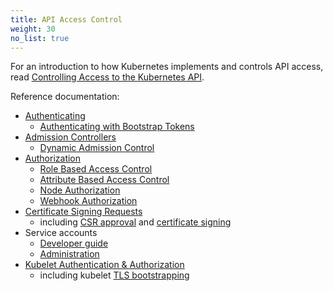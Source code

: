 ```yaml
---
title: API Access Control
weight: 30
no_list: true
---
```


For an introduction to how Kubernetes implements and controls API access,
read [Controlling Access to the Kubernetes API](/docs/concepts/security/controlling-access/).

Reference documentation:

- [Authenticating](/docs/reference/access-authn-authz/authentication/)
  - [Authenticating with Bootstrap Tokens](/docs/reference/access-authn-authz/bootstrap-tokens/)
- [Admission Controllers](/docs/reference/access-authn-authz/admission-controllers/)
  - [Dynamic Admission Control](/docs/reference/access-authn-authz/extensible-admission-controllers/)
- [Authorization](/docs/reference/access-authn-authz/authorization/)
  - [Role Based Access Control](/docs/reference/access-authn-authz/rbac/)
  - [Attribute Based Access Control](/docs/reference/access-authn-authz/abac/)
  - [Node Authorization](/docs/reference/access-authn-authz/node/)
  - [Webhook Authorization](/docs/reference/access-authn-authz/webhook/)
- [Certificate Signing Requests](/docs/reference/access-authn-authz/certificate-signing-requests/)
  - including [CSR approval](/docs/reference/access-authn-authz/certificate-signing-requests/#approval-rejection)
    and [certificate signing](/docs/reference/access-authn-authz/certificate-signing-requests/#signing)
- Service accounts
  - [Developer guide](/docs/tasks/configure-pod-container/configure-service-account/)
  - [Administration](/docs/reference/access-authn-authz/service-accounts-admin/)
- [Kubelet Authentication & Authorization](/docs/reference/access-authn-authz/kubelet-authn-authz/)
  - including kubelet [TLS bootstrapping](/docs/reference/access-authn-authz/kubelet-tls-bootstrapping/)
